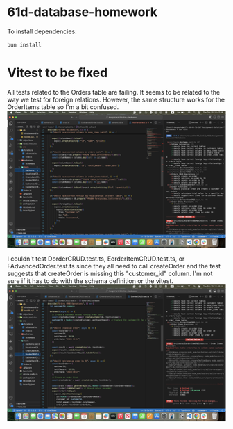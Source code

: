 # 61d-database-homework

To install dependencies:

```bash
bun install
```

# Vitest to be fixed

All tests related to the Orders table are failing. It seems to be related to the way we test for foreign relations. However, the same structure works for the OrderItems table so I'm a bit confused.
![Screen1](./Screenshot1.png)

I couldn't test DorderCRUD.test.ts, EorderItemCRUD.test.ts, or FAdvancedOrder.test.ts since they all need to call createOrder and the test suggests that createOrder is missing this "customer_id" column. I'm not sure if it has to do with the schema definition or the vitest.
![Screen1](./Screenshot2.png)
